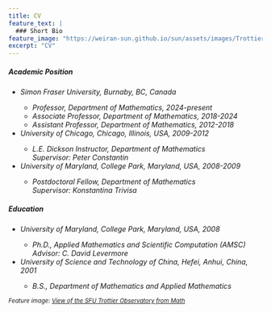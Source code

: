 ```yaml
---
title: CV
feature_text: |
  ### Short Bio
feature_image: "https://weiran-sun.github.io/sun/assets/images/Trottier.jpg"
excerpt: "CV"
---
```


##### Academic Position
- <em>Simon Fraser University, Burnaby, BC, Canada<em>
  - Professor, Department of Mathematics, 2024-present
  - Associate Professor, Department of Mathematics, 2018-2024
  - Assistant Professor, Department of Mathematics, 2012-2018
- <em>University of Chicago, Chicago, Illinois, USA, 2009-2012<em>
  - L.E. Dickson Instructor, Department of Mathematics    
    Supervisor: Peter Constantin
- <em>University of Maryland, College Park, Maryland, USA, 2008-2009<em>
  - Postdoctoral Fellow, Department of Mathematics    
    Supervisor: Konstantina Trivisa
    
##### Education
- <em>University of Maryland, College Park, Maryland, USA,<em> 2008
  - Ph.D., Applied Mathematics and Scientific Computation (AMSC)  
    Advisor: C. David Levermore
- <em>University of Science and Technology of China, Hefei, Anhui, China,<em> 2001  
  - B.S., Department of Mathematics and Applied Mathematics


<small><em>Feature image: [View of the SFU Trottier Observatory from Math](https://weiran-sun.github.io/sun/assets/images/Trottier.jpg)</em></small>
